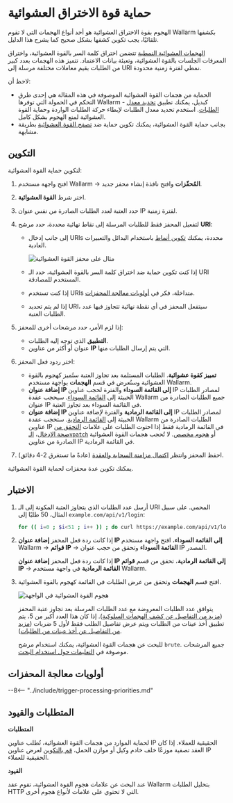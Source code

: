 # حماية قوة الاختراق العشوائية

الهجوم بقوة الاختراق العشوائية هو أحد أنواع الهجمات التي لا تقوم Wallarm بكشفها تلقائيًا، يجب تكوين كشفها بشكل صحيح كما يشرح هذا الدليل.

[الهجمات العشوائية النمطية](../../attacks-vulns-list.md#brute-force-attack) تتضمن اختراق كلمة السر بالقوة العشوائية، واختراق المعرفات الجلسات بالقوة العشوائية، وتعبئة بيانات الاعتماد. تتميز هذه الهجمات بعدد كبير من الطلبات بقيم معاملات مختلفة مرسلة إلى URI نمطي لفترة زمنية محدودة.

لاحظ أن:

* الحماية من هجمات القوة العشوائية الموصوفة في هذه المقالة هي إحدى طرق التحكم في الحمولة التي توفرها Wallarm - كبديل، يمكنك تطبيق [تحديد معدل الطلبات](../../user-guides/rules/rate-limiting.md). استخدم تحديد معدل الطلبات لإبطاء حركة الطلبات الواردة وحماية القوة العشوائية لمنع الهجوم بشكل كامل.
* بجانب حماية القوة العشوائية، يمكنك تكوين حماية ضد [تصفح القوة العشوائية](protecting-against-forcedbrowsing.md) بطريقة مشابهة.

## التكوين

لتكوين حماية القوة العشوائية:

1. افتح واجهة مستخدم Wallarm → **المُحفّزات** وافتح نافذة إنشاء محفز جديد.
1. اختر شرط **القوة العشوائية**.
1. حدد العتبة لعدد الطلبات الصادرة من نفس عنوان IP لفترة زمنية.
1. لتفعيل المحفز فقط للطلبات المرسلة إلى نقاط نهائية محددة، حدد مرشح **URI**:
    
    * إلى جانب إدخال URIs محددة، يمكنك [تكوين أنماط](../../user-guides/rules/rules.md) باستخدام البدائل والتعبيرات العادية.

        ![مثال على محفز القوة العشوائية](../../images/user-guides/triggers/trigger-example6.png)

    * إذا كنت تكوين حماية ضد اختراق كلمة السر بالقوة العشوائية، حدد الـ URI المستخدم للمصادقة.
    * إذا كنت تستخدم URIs متداخلة، فكر في [أولويات معالجة المحفزات](#trigger-processing-priorities).
    * إذا لم يتم تحديد URI، سيتفعل المحفز في أي نقطة نهائية تتجاوز فيها عدد الطلبات العتبة.

1. إذا لزم الأمر، حدد مرشحات أخرى للمحفز:

    * **التطبيق** الذي توجه إليه الطلبات.
    * عنوان أو أكثر من عناوين **IP** التي يتم إرسال الطلبات منها.

1. اختر ردود فعل المحفز:

    * **تمييز كقوة عشوائية**. الطلبات المستلمة بعد تجاوز العتبة ستُميز كهجوم بالقوة العشوائية وستُعرض في قسم **الهجمات** بواجهة مستخدم Wallarm.
    * **إضافة عنوان IP إلى القائمة السوداء** والفترة لحجب عناوين IP لمصادر الطلبات الخبيثة إلى [القائمة السوداء](../../user-guides/ip-lists/overview.md). سيحجب عقدة Wallarm جميع الطلبات الصادرة من عنوان IP في القائمة السوداء بعد تجاوز العتبة.
    * **إضافة عنوان IP إلى القائمة الرمادية** والفترة لإضافة عناوين IP لمصادر الطلبات الخبيثة إلى [القائمة الرمادية](../../user-guides/ip-lists/overview.md). ستحجب عقدة Wallarm الطلبات الصادرة من عناوين IP في القائمة الرمادية فقط إذا احتوت الطلبات على علامات [التحقق من صحة الإدخال](../../about-wallarm/protecting-against-attacks.md#input-validation-attacks)، [الـ`vpatch`](../../user-guides/rules/vpatch-rule.md) أو [هجوم مخصص](../../user-guides/rules/regex-rule.md). لا تُحجب هجمات القوة العشوائية الصادرة من عناوين IP في القائمة الرمادية.

1. احفظ المحفز وانتظر [اكتمال مزامنة السحابة والعقدة](../configure-cloud-node-synchronization-en.md) (عادةً ما تستغرق 2-4 دقائق).

يمكنك تكوين عدة محفزات لحماية القوة العشوائية.

## الاختبار

1. أرسل عدد الطلبات الذي يتجاوز العتبة المكونة إلى الـ URI المحمي. على سبيل المثال، 50 طلبًا إلى `example.com/api/v1/login`:

    ```bash
    for (( i=0 ; $i<51 ; i++ )) ; do curl https://example.com/api/v1/login ; done
    ```
1. إذا كانت ردة فعل المحفز **إضافة عنوان IP إلى القائمة السوداء**، افتح واجهة مستخدم Wallarm → **قوائم IP** → **القائمة السوداء** وتحقق من حجب عنوان IP المصدر.

    إذا كانت ردة فعل المحفز **إضافة عنوان IP إلى القائمة الرمادية**، تحقق من قسم **قوائم IP** → **القائمة الرمادية** في واجهة مستخدم Wallarm.
1. افتح قسم **الهجمات** وتحقق من عرض الطلبات في القائمة كهجوم بالقوة العشوائية.

    ![هجوم القوة العشوائية في الواجهة](../../images/user-guides/events/brute-force-attack.png)

    يتوافق عدد الطلبات المعروضة مع عدد الطلبات المرسلة بعد تجاوز عتبة المحفز ([مزيد من التفاصيل عن كشف الهجمات السلوكية](../../attacks-vulns-list.md#behavioral-attacks)). إذا كان هذا العدد أكبر من 5، يتم تطبيق أخذ عينات من الطلبات ويتم عرض تفاصيل الطلب فقط لأول 5 ضربات ([مزيد من التفاصيل عن أخذ عينات من الطلبات](../../user-guides/events/analyze-attack.md#sampling-of-hits)).

    للبحث عن هجمات القوة العشوائية، يمكنك استخدام مرشح `brute`. جميع المرشحات موصوفة في [التعليمات حول استخدام البحث](../../user-guides/search-and-filters/use-search.md).

## أولويات معالجة المحفزات
            
--8<-- "../include/trigger-processing-priorities.md"

## المتطلبات والقيود

**المتطلبات**

لحماية الموارد من هجمات القوة العشوائية، تُطلب عناوين IP الحقيقية للعملاء. إذا كان العقد تصفية موزعًا خلف خادم وكيل أو موازن الحمل، [قم بالتكوين](../using-proxy-or-balancer-en.md) لعرض عناوين IP الحقيقية للعملاء.

**القيود**

عند البحث عن علامات هجوم القوة العشوائية، تقوم عقد Wallarm بتحليل الطلبات HTTP التي لا تحتوي على علامات لأنواع هجوم أخرى.